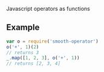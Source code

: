 Javascript operators as functions

## Example
```js
var o = require('smooth-operator')
o('+', 1)(2)
// returns 3
_.map([1, 2, 3], o('+', 1))
// returns [2, 3, 4]
```
